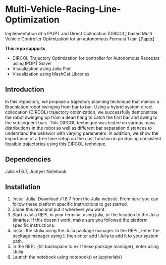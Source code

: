 # Multi-Vehicle-Racing-Line-Optimization

Implementation of a IPOPT and Direct Collocation (DIRCOL) based Multi Vehicle Controller Optimization for an autonomous Formula 1 car. [[Paper]](https://github.com/NikhilCG26/Multi-Vehicle-Racing-Line-Optimization/blob/main/OCRL_Final_Paper.pdf)

**This repo supports**
* DIRCOL Trajectory Optimization for controller for Autonomous Racecars using IPOPT Solver
* Visualization using Julia Plot
* Visualization using MeshCat Libraries

## Introduction
In this repository, we propose a trajectory planning technique that mimics a Brachiation robot swinging from bar to bar. Using a hybrid system direct collocation (DIRCOL) trajectory optimization, we successfully demonstrate the robot swinging up from a dead hang to catch the first bar and swing to the subsequent bars. This DIRCOL technique was tested on various mass distributions in the robot as well as different bar separation distances to understand the behavior with varying parameters. In addition, we show the importance of a free time setup on the cost function in producing consistent feasible trajectories using this DIRCOL technique.

## Dependencies
Julia v1.6.7, Juptyer Notebook

## Installation
1. Install Julia. Download v1.6.7 from the Julia website. From here you can follow these platform specific instructions to get started.
2. Clone this repo and put it wherever you want.
3. Start a Julia REPL in your terminal using julia, or the location to the Julia binaries. If this doesn't work, make sure you followed the platform specific instructions.
4. Install the IJulia using the Julia package manager. In the REPL, enter the package manager using ], then enter add IJulia to add it to your system path.
5. In the REPL (hit backspace to exit these package manager), enter using IJulia
6. Launch the notebook using notebook() or jupyterlab()


